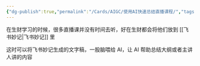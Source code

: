 ```yaml
---
{"dg-publish":true,"permalink":"/Cards/AIGC/使用AI快速总结直播课程/","tags":["AI","直播","idea","飞书妙记","使用AI的小技巧"],"noteIcon":"1","created":"2024-03-09","updated":"2024-04-10"}
---
```


在生财学习的时候，很多直播课并没有时间去听，好在生财都会将他们放到 [[飞书妙记\|飞书妙记]] 里

这时可以将飞书妙记生成的文字稿，一股脑喂给 AI，让 AI 帮助总结大纲或者主讲人讲的内容
